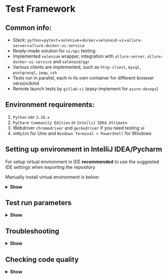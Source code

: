# Test Framework

## Common info:

- Stack: `python`+`pytest`+`selenium`+`docker`+`selenoid-ui`+`allure-server`+`allure-docker-ui-service`
- Ready-made solution for `ui/api` testing
- Implemented `selenium` wrapper, integration with `allure-server`, `allure-docker-ui-service` and `selenoid/ggr`
- Various clients are implemented, such as `http-client`, `mysql`, `postgresql`, `imap`, `ssh`
- Tests run in parallel, each in its own container for different browser version/kind
- Remote launch tests by `gitlab-ci` (easy-implement for `azure-devops`)

## Environment requirements:

1) `Python` ver `3.10.x`
2) `PyСharm Community Edition` or `IntelliJ IDEA Ultimate`
3) Webdriver `chromedriver` and `geckodriver` if you need testing ui
4) `ohMyZsh` for Unix and `Windows Terminal + PowerShell` for Windows

## Setting up environment in IntelliJ IDEA/Pycharm

For setup virtual environment in IDE **recommended** to use the suggested IDE settings when exporting the repository

Manually install virtual environment is below:

<details><summary><b>Show</b></summary><br>

1. Install virtualenv package

```shell script
pip3 install virtualenv
```

2. Create new virtualenv

```shell script
virtualenv env
```

3. Activate new virtualenv

```shell script
venv activate
```

4. Install requirements in your virtualenv

```shell script
pip install -r requirements.txt
```

### Setting up the interpreter

1. Open IDE and go to interpreter settings:

```shell script
File -> Setting -> Project Interpreter
```

2. In the drop-down window specify the path to the interpreter in the virtual environment:

```shell script
/env/bin/python
```

You can also create a new instance of the virtual environment and the interpreter by [official documentation](https://www.jetbrains.com/help/pycharm/configuring-python-interpreter.html)

### Setting up the test-runner

1. Open IDE and go to tools settings:

```shell script
File -> Setting -> Tools -> Python Integrated Tools
```

2. In the drop-down menu `Default test runner` select `pytest`

</details>

## Test run parameters

<details><summary><b>Show</b></summary><br>

You must uncomment the `pytest.ini.dist` file manually or with a command before running the tests:

```shell script
cp pytest.ini.dist pytest.ini
```

### Run args

For ease of launching and debugging tests, you can change the launch parameters in the `conftest.py` file instead of typing commands

1. Open file `conftest.py`

2. Go to func `pytest_addoption`

3. Change necessary key `default` for run args

Test run parameters in `conftest.py`:

`--env` - select env for test launch, corresponds to the names of the `.env` files in the directory `config/`

`--browser` - select browser for test launch

`--log_level` - select level logs

`--report` - select option of the generating Allure reports. `enable` or `disable`

Test run parameters in `pytest.ini`:

`--reruns [n]` - rerun all failed tests, where `n` - count of reruns

`--reruns-delay [seconds]` - delay before run failed test, in sec

`--only-rerun [ErrorType]` - rerun tests, which failed with specific error, `ErrorType` - type of error, for example, `AssertionError`

</details>

## Troubleshooting

<details><summary><b>Show</b></summary><br>

### Launch malfunctions

// in work

</details>

## Checking code quality

<details><summary><b>Show</b></summary><br>

External module is connected to check the quality of the code [pre-commit](https://pre-commit.com/)

Configuration is listed in the file .pre-commit-config.yaml

For local checking:
```
pre-commit install
```
Now checking of code will be launch automatically when you call `git commit`

Current connected checks:
* Checking spelling errors (English)
* Trimming unnecessary spaces
* Alphabetical sorting of dependencies in requirements.txt
* The last empty line (PEP8)

Connected packages:
* isort
* codespell
* flake8
* black

</details>
